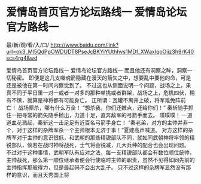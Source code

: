 # 爱情岛首页官方论坛路线一 爱情岛论坛官方路线一

最/新/观/看/入/口/ http://www.baidu.com/link?url=ok3_Ml5QdPpOWDUDT8PseJcBKYiYUthhvs1MDf_XWaxIqoOiiz3h9rK40scs4rg4&wd


爱情岛首页官方论坛路线一 爱情岛论坛官方路线一
而且他还有洞察之眸，洞察一切秘密。
    即便是这几支噬魂箭隐藏在漫天的箭矢之中，想要乱中要他的命，可是还是被他在第一时间内察觉到了。
    不过这也从侧面说明一个问题，战场之上，果真不同于平日里一对一或者一对多的那种单挑或者群架，战场之上，危机四伏，稍有不慎，就算是神将都有可能身亡。
    正所谓：瓦罐不离井上破，将军难免阵前亡！
    战场厮杀，哪有什么万全！
    “想杀我，你们还嫩点，还给你们！”
    秦斩随手抓住一把寻常的箭矢随手抛出，力道十足，直奔敌军的弓箭手而去。
    噗噗噗！
    一道道血花溅起，秦斩这一击足足有近百名弓箭手身亡！
    “秦老弟，对方的主帅并非一个，对于这样的杂牌军杀一个主帅根本无济于事！”夏建高声喊道。
    对方这样的杂牌军对于主帅的意识很低，和武朝的那些精锐部队不同，就如同武朝神将率领的精锐部队，倘若在战时神将战死，士气将会锐减，几大兵种的配合也会出现问题。
    不过对于这种事情，武朝军队有应对之法，每一支精锐部队都会有数位顺位统帅，主帅战死，那么第一顺位继承者便会行使临时主帅的职责，虽然不见得如同先前的主帅指挥那般得力，但是最起码不会出大乱子。
    只不过这样的杂牌军显然没有那样的意识，而且天秀国上将
